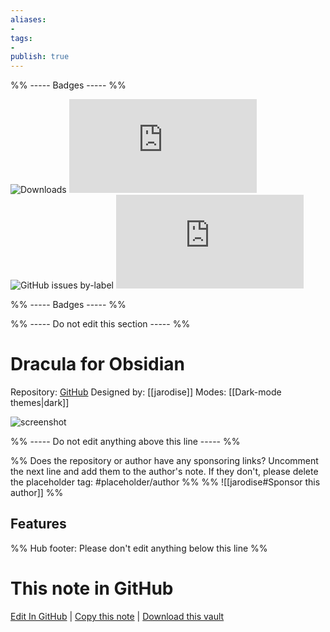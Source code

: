 ```yaml
---
aliases:
- 
tags: 
- 
publish: true
---
```


%% ----- Badges ----- %%

![Downloads](https://img.shields.io/badge/downloads-66845-573E7A?style=for-the-badge&logo=)
![GitHub last commit](https://img.shields.io/github/last-commit/jarodise/Dracula-for-Obsidian.md?color=573E7A&label=last%20update&logo=github&style=for-the-badge)
![GitHub issues by-label](https://img.shields.io/github/issues/jarodise/Dracula-for-Obsidian.md/help%20wanted?color=573E7A&logo=github&style=for-the-badge) 
![GitHub Repo stars](https://img.shields.io/github/stars/jarodise/Dracula-for-Obsidian.md?color=573E7A&logo=github&style=for-the-badge)

%% ----- Badges ----- %%

%% ----- Do not edit this section ----- %%

# Dracula for Obsidian

Repository: [GitHub](https://github.com/jarodise/Dracula-for-Obsidian.md)
Designed by: [[jarodise]]
Modes: [[Dark-mode themes|dark]]



![screenshot](https://github.com/jarodise/Dracula-for-Obsidian.md/raw/master/screencap.jpg)

%% ----- Do not edit anything above this line ----- %% 

%% Does the repository or author have any sponsoring links? Uncomment the next line and add them to the author's note. If they don't, please delete the placeholder tag: #placeholder/author %%
%% ![[jarodise#Sponsor this author]] %%


## Features



%% Hub footer: Please don't edit anything below this line %%

# This note in GitHub

<span class="git-footer">[Edit In GitHub](https://github.dev/obsidian-community/obsidian-hub/blob/main/02%20-%20Community%20Expansions/02.05%20All%20Community%20Expansions/Themes/Dracula%20for%20Obsidian.md "git-hub-edit-note") | [Copy this note](https://raw.githubusercontent.com/obsidian-community/obsidian-hub/main/02%20-%20Community%20Expansions/02.05%20All%20Community%20Expansions/Themes/Dracula%20for%20Obsidian.md "git-hub-copy-note") | [Download this vault](https://github.com/obsidian-community/obsidian-hub/archive/refs/heads/main.zip "git-hub-download-vault") </span>
